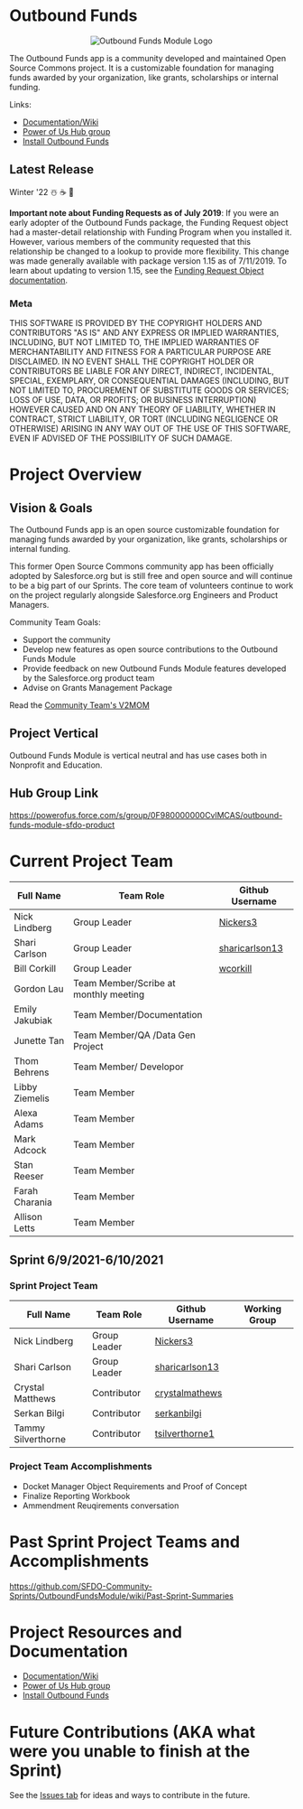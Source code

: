 # Outbound Funds

<p align="center">
  <img src="https://github.com/SalesforceFoundation/OutboundFundsModule/blob/master/images/Outbound%20Funds%20OSC%20Logo%20250x250.png" alt="Outbound Funds Module Logo"/>
</p>

The Outbound Funds app is a community developed and maintained Open Source Commons project. It is a customizable foundation for managing funds awarded by your organization, like grants, scholarships or internal funding.

Links:

-   [Documentation/Wiki](https://github.com/SalesforceFoundation/OutboundFundsModule/wiki)
-   [Power of Us Hub group](https://powerofus.force.com/s/group/0F980000000CvlMCAS/community-project-outbound-funds)
-   [Install Outbound Funds](https://install.salesforce.org/products/outbound-funds)

## Latest Release

Winter '22 ☃️ ☕ 🎿

**Important note about Funding Requests as of July 2019**:
If you were an early adopter of the Outbound Funds package, the Funding Request object had a master-detail relationship with Funding Program when you installed it. However, various members of the community requested that this relationship be changed to a lookup to provide more flexibility. This change was made generally available with package version 1.15 as of 7/11/2019. To learn about updating to version 1.15, see the [Funding Request Object documentation](https://github.com/SalesforceFoundation/OutboundFundsModule/wiki/Funding-Request-Object).

### Meta

THIS SOFTWARE IS PROVIDED BY THE COPYRIGHT HOLDERS AND CONTRIBUTORS "AS IS"
AND ANY EXPRESS OR IMPLIED WARRANTIES, INCLUDING, BUT NOT LIMITED TO, THE
IMPLIED WARRANTIES OF MERCHANTABILITY AND FITNESS FOR A PARTICULAR PURPOSE ARE
DISCLAIMED. IN NO EVENT SHALL THE COPYRIGHT HOLDER OR CONTRIBUTORS BE LIABLE
FOR ANY DIRECT, INDIRECT, INCIDENTAL, SPECIAL, EXEMPLARY, OR CONSEQUENTIAL
DAMAGES (INCLUDING, BUT NOT LIMITED TO, PROCUREMENT OF SUBSTITUTE GOODS OR
SERVICES; LOSS OF USE, DATA, OR PROFITS; OR BUSINESS INTERRUPTION) HOWEVER
CAUSED AND ON ANY THEORY OF LIABILITY, WHETHER IN CONTRACT, STRICT LIABILITY,
OR TORT (INCLUDING NEGLIGENCE OR OTHERWISE) ARISING IN ANY WAY OUT OF THE USE
OF THIS SOFTWARE, EVEN IF ADVISED OF THE POSSIBILITY OF SUCH DAMAGE.


# Project Overview
## Vision & Goals
The Outbound Funds app is an open source customizable foundation for managing funds awarded by your organization, like grants, scholarships or internal funding. 

This former Open Source Commons community app has been officially adopted by Salesforce.org but is still free and open source and will continue to be a big part of our Sprints. The core team of volunteers continue to work on the project regularly alongside Salesforce.org Engineers and Product Managers.

Community Team Goals:
* Support the community
* Develop new features as open source contributions to the Outbound Funds Module
* Provide feedback on new Outbound Funds Module features developed by the Salesforce.org product team
* Advise on Grants Management Package

Read the [Community Team's V2MOM](https://github.com/SFDO-Community-Sprints/OutboundFundsModule/wiki/DRAFT---Outbound-Funds-Community-Team-V2MOM)

## Project Vertical
Outbound Funds Module is vertical neutral and has use cases both in Nonprofit and Education. 

## Hub Group Link
https://powerofus.force.com/s/group/0F980000000CvlMCAS/outbound-funds-module-sfdo-product

# Current Project Team

Full Name            | Team Role     | Github Username                                   
------------         | ------------- | -------------                                      
Nick Lindberg   | Group Leader  | [Nickers3](https://github.com/Nickers3)  
Shari Carlson   | Group Leader  | [sharicarlson13](https://github.com/sharicarlson13) 
Bill Corkill   | Group Leader  | [wcorkill](https://github.com/wcorkill) 
Gordon Lau  | Team Member/Scribe at monthly meeting  |                                               
Emily Jakubiak  | Team Member/Documentation  |                                         
Junette Tan  | Team Member/QA /Data Gen Project |                                               
Thom Behrens  | Team Member/ Developor  |                                   
Libby Ziemelis  | Team Member  |          
Alexa Adams | Team Member  |                 
Mark Adcock | Team Member  |               
Stan Reeser | Team Member  |          
Farah Charania | Team Member  |                 
Allison Letts | Team Member  |         


## Sprint 6/9/2021-6/10/2021

### Sprint Project Team

Full Name            | Team Role     | Github Username                                    | Working Group 
------------         | ------------- | -------------                                      |-------------   
Nick Lindberg   | Group Leader  | [Nickers3](https://github.com/Nickers3)     | 
Shari Carlson   | Group Leader  | [sharicarlson13](https://github.com/sharicarlson13)     | 
Crystal Matthews   | Contributor   |    [crystalmathews](https://github.com/crystalmathews)          | 
Serkan Bilgi   | Contributor   |    [serkanbilgi](https://github.com/serkanbilgi)          | 
Tammy Silverthorne   | Contributor   |    [tsilverthorne1](https://github.com/tsilverthorne1)          | 

### Project Team Accomplishments
* Docket Manager Object Requirements and Proof of Concept
* Finalize Reporting Workbook
* Ammendment Reuqirements conversation

# Past Sprint Project Teams and Accomplishments
https://github.com/SFDO-Community-Sprints/OutboundFundsModule/wiki/Past-Sprint-Summaries

# Project Resources and Documentation
-   [Documentation/Wiki](https://github.com/SalesforceFoundation/OutboundFundsModule/wiki)
-   [Power of Us Hub group](https://powerofus.force.com/s/group/0F980000000CvlMCAS/community-project-outbound-funds)
-   [Install Outbound Funds](https://install.salesforce.org/products/outbound-funds)

# Future Contributions (AKA what were you unable to finish at the Sprint)
See the [Issues tab](https://github.com/SFDO-Community-Sprints/OutboundFundsModule/issues) for ideas and ways to contribute in the future. 


